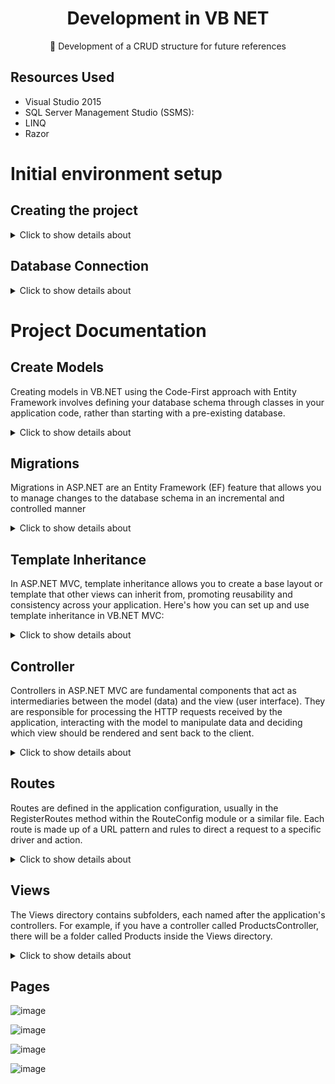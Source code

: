
<H1 align="center">Development in VB NET</H1>

<p align="center">🚀 Development of a CRUD structure for future references</p>

## Resources Used
- Visual Studio 2015
- SQL Server Management Studio (SSMS):
- LINQ
- Razor

# Initial environment setup

## Creating the project

<details>
<summary>Click to show details about </summary>

Click on "Create a new project" from the start page or select "File" > "New" > "Project" from the menu.
In the "Create a new project" dialog, search for "Visual Basic" in the search box.
Select the type of project you want to create (e.g., "Console App", "Windows Forms App", "WPF App", etc.).
Click "Next".

![image](https://github.com/user-attachments/assets/817d4ecf-685b-4d12-b814-c5a21bcd71cb)

</details>


## Database Connection

<details>
<summary>Click to show details about </summary>

#### Create Database:

Start SQL Server Management Studio and connect to the SQL Server instance and create a database called PROJETO_VB;

![image](https://github.com/user-attachments/assets/75c8b267-4550-4331-9aae-627db77b5f50)


#### Adding the Connection String

Open the Web.config File, if your Web.config already contains a <connectionStrings> section, you can add your connection string within it.

![image](https://github.com/user-attachments/assets/1e0b2bc8-2192-4bd7-bc19-650530a0379b)


#### Adding the Database Connection Class

![image](https://github.com/user-attachments/assets/01c94883-d656-4c2f-818b-a2ad84c19e2b)

- The CustomDbContext class is declared as Public, meaning it can be accessed from other parts of the application.
- The class inherits from DbContext, which is the base class for working with Entity Framework. DbContext provides methods for querying and saving data to the database.
- The constructor Sub New() is defined to initialize the CustomDbContext class.
- The MyBase.New("name=ConnectProjetoDB") line calls the base class constructor and passes the name of the connection string ("ConnectProjetoDB"). This connection string is defined in the application's configuration file (e.g., web.config or app.config), and it specifies the database connection details.
- The OnModelCreating method is overridden to provide custom configuration for the model (entities) when the model is being created.
- The method receives an instance of DbModelBuilder as a parameter, which is used to configure the model's structure (e.g., entity relationships, property configurations).
- The MyBase.OnModelCreating(modelBuilder) line calls the base implementation of the method, ensuring that any default behavior is preserved unless explicitly overridden.


##### Enable Migrations 

If you haven't enabled migrations yet, do so in Visual Studio's Package Manager Console:

```
Enable-Migrations -ContextTypeName CrudVB.CustomDbContext
```

</details>

# Project Documentation

## Create Models


Creating models in VB.NET using the Code-First approach with Entity Framework involves defining your database schema through classes in your application code, rather than starting with a pre-existing database.

<details>
<summary>Click to show details about </summary>

#### Define the Model Classes:

Models are simple classes that represent entities in your application, and each class corresponds to a table in the database.

![image](https://github.com/user-attachments/assets/7563a6da-b101-4b5a-8bc6-33fe0818ff9b)

#### Add model in the DbContext Class  

The DbContext class is responsible for managing the database connection and mapping the model classes to database tables.

![image](https://github.com/user-attachments/assets/a25c9b87-832e-4a7a-be04-a1b280c31d24)

  
#### Configure the Model (Optional) 

Use the OnModelCreating method in the DbContext class to configure model relationships, constraints, and other database schema details.
  
![image](https://github.com/user-attachments/assets/8a02dae5-cab8-454e-91eb-323bd63a54c1)

#### Database Initialization 

When you first run the application, Entity Framework will generate a database based on the defined models and context and Migrations can be used to apply changes to the database schema over time.

#### Perform CRUD Operations  

You can now use the context to perform Create, Read, Update, and Delete (CRUD) operations on your models using LINQ:
  
![image](https://github.com/user-attachments/assets/b9a99ad9-cdb8-4ee4-9637-0016d4b0d3cf)


### Create Models : One to Many 

#### Setting Up the Classes (Models)

Let's assume you are creating a system to manage Orders and Order Items. Each Order can have multiple Order Items, but each Order Item belongs to a single Order.

##### Many orders can belong to one material

![image](https://github.com/user-attachments/assets/c8468901-ec55-4010-b703-56e0a13b0583)

##### One material belongs to many orders

![image](https://github.com/user-attachments/assets/1e275b1d-c7db-46c2-84e9-1fd4b736d96f)

#### Configuring the DbContext

Next, you need to configure the DbContext to include these models.

![image](https://github.com/user-attachments/assets/8bad10c4-0aa7-4197-bf5d-d93665076403)

#### Migrations and Database Creation

- Create a Migration: In the Package Manager Console, run the following command to create a migration

```
  Add-Migration <MigrationName>
```

![image](https://github.com/user-attachments/assets/cde54f62-0cae-4d23-b54d-6b840afc7dd9)

- Update the Database: After creating the migration, apply the changes to the database by running:

```
Update-Database
```

![image](https://github.com/user-attachments/assets/b8a6d901-b541-4d05-a895-ae8c9c16b0dd)

</details>

## Migrations

Migrations in ASP.NET are an Entity Framework (EF) feature that allows you to manage changes to the database schema in an incremental and controlled manner

<details>
<summary>Click to show details about </summary>

#### Migrations Structure up() and down()

![image](https://github.com/user-attachments/assets/000cc346-354b-433e-8921-09bedb182937)

- up() Method: Defines the operations to be performed when the migration is applied, such as creating a table.
- down() Method: Defines the operations to revert the changes performed by the up() method, such as deleting a table.

#### Creating Migrations:

Add-Migration <MigrationName> : Creates a new migration file based on changes made to the model.

#### Run Migrations:

Update-Database :  Applies all pending migrations to the database.

#### Check Migration Status:

Get-Migrations : Lists all migrations that have been added to the project.

#### Update Tables:

Update-Database : Applies migrations to the database, updating the tables.

#### Add Fields:

Add-Migration <MigrationName> : Creates a new migration after adding new fields to the model.

#### Apply Changes:

Update-Database : Applies recent changes to the database  

</details>

## Template Inheritance

In ASP.NET MVC, template inheritance allows you to create a base layout or template that other views can inherit from, promoting reusability and consistency across your application. Here's how you can set up and use template inheritance in VB.NET MVC:

<details>
<summary>Click to show details about </summary>
 
#### Layout (Master Page):

First, a layout page will serve as the base template for other views. This layout page typically includes common elements like headers, footers, and navigation menus.

The base template it's called _Layout.vbhtml

![image](https://github.com/user-attachments/assets/b01fca5b-4dbd-4d24-bc11-7dfcc02df44c)

![image](https://github.com/user-attachments/assets/3d7bb2c0-bf53-4690-b88e-68d5220eb6ce)


#### Rendering Content

In your individual views, specify the layout page using the Layout property or use the base layout. This tells the view to use the specified layout page.

![image](https://github.com/user-attachments/assets/1f293dcb-673b-4680-b610-c85c3c7340c6)

</details>

## Controller

Controllers in ASP.NET MVC are fundamental components that act as intermediaries between the model (data) and the view (user interface). They are responsible for processing the HTTP requests received by the application, interacting with the model to manipulate data and deciding which view should be rendered and sent back to the client.

<details>
<summary>Click to show details about </summary>

#### Creating a Controller:

With Entity Framework, creating a controller based on a model is a very straightforward process. Here are the steps to create a controller that uses the Entity Framework to manipulate data from a model:

![image](https://github.com/user-attachments/assets/60159778-af20-42e3-9c0b-9ca553528f81)

![image](https://github.com/user-attachments/assets/c3c288cf-dcbf-40a9-ac63-3ac8057c47fa)



### Actions

Actions in controllers in ASP.NET MVC are methods that handle HTTP requests and return a response to the user. Each action corresponds to an application endpoint and can respond to different types of HTTP requests, such as GET, POST, PUT and DELETE.


#### Index():

- HTTP GET: Retrieves and displays a list of all MaterialMovel records from the database.
Returns a view with the list of MaterialMovels.]
- Route: MaterialMovels

![image](https://github.com/user-attachments/assets/32d4dbeb-ec64-4529-b84c-a18f1cf6ace1)


#### Details(ByVal id As Integer?):

- HTTP GET: Displays details of a specific MaterialMovel identified by the id.
If id is Nothing, it returns a BadRequest status. If the MaterialMovel is not found, it returns a HttpNotFound status. Otherwise, it returns the view with the details.
- Route: MaterialMovels/Details/5

![image](https://github.com/user-attachments/assets/67ff3219-cdcb-469e-9c00-8b952f6764c4)


#### Create():

- HTTP GET: Returns the view for creating a new MaterialMovel.
- Route: MaterialMovels/Create
  
![image](https://github.com/user-attachments/assets/2fa0fc9f-8551-46f5-8b96-95764343718f)


#### Create(ByVal materialMovel As MaterialMovel):

- HTTP POST: Handles the submission of the form to create a new MaterialMovel.
It uses model binding to populate the materialMovel object. If the model state is valid, the new entity is added to the database and saved, then redirects to the Index action. If the model state is invalid, it returns the view with the current materialMovel data for corrections.
- Route: MaterialMovels/Create

![image](https://github.com/user-attachments/assets/6bec7d53-64e4-4a98-b61e-f371ed633f9b)

  
#### Edit(ByVal id As Integer?):

- HTTP GET: Retrieves and displays the edit form for an existing MaterialMovel identified by id.
Similar to Details, it checks if id is valid and if the MaterialMovel exists before returning the view.
- Route: MaterialMovels/Edit/5

![image](https://github.com/user-attachments/assets/4ee62892-7a8b-429a-952e-44b299c5a589)


#### Edit(ByVal materialMovel As MaterialMovel):

- HTTP POST: Handles form submissions to update an existing MaterialMovel.
Updates the entity in the database if the model state is valid, and then redirects to the Index action. If the model state is invalid, it returns the view with the current data.
- Route: MaterialMovels/Edit/5
  
![image](https://github.com/user-attachments/assets/18fa0d07-8e7d-4790-a0d3-e34e3673063e)

#### Delete(ByVal id As Integer?):

- HTTP GET: Displays a confirmation page for deleting a specific MaterialMovel identified by id.
Checks if id is valid and if the MaterialMovel exists before returning the view.
- Route: MaterialMovels/Delete/5

![image](https://github.com/user-attachments/assets/42c2ca76-073d-4921-8635-1083c116d7e7)


#### DeleteConfirmed(ByVal id As Integer):

- HTTP POST: Handles the deletion of a MaterialMovel identified by id.
Finds the entity, removes it from the database, and saves the changes. Redirects to the Index action after deletion.
- Route: MaterialMovels/Delete/5

![image](https://github.com/user-attachments/assets/beff7d42-db91-4a65-b409-071c7f68f103)

</details>

## Routes

Routes are defined in the application configuration, usually in the RegisterRoutes method within the RouteConfig module or a similar file.
Each route is made up of a URL pattern and rules to direct a request to a specific driver and action.


<details>
<summary>Click to show details about </summary>

### Passing the Controller as a Parameter:

When you explicitly pass the controller name as a parameter to Html.ActionLink, the generated link will point to a specific action for a specific controller. This is the most common behavior when you want to create a link that directs the user to an action that is in a different controller than the one in which the current view was generated.

```
@Html.ActionLink("Detalhes", "Details", "Products", new { id = 5 }, null)
```

In this example, the "Details" link will be generated for the Details action in the Products controller, passing an id parameter with the value 5. The resulting URL could be something like /Products/Details/5.

### Not Passing the Controller as a Parameter:

If you do not pass the name of the controller in Html.ActionLink, the framework will assume that the desired controller is the same as the page (view) where the link is being generated. This behavior is useful when you want to create links to actions within the same controller, saving time and avoiding typos when repeating the controller name.

```
@Html.ActionLink("Editar", "Edit", new { id = 3 }, null)
```

In this case, if the current view is being rendered from the Products controller, the "Edit" link will be generated for the Edit action in the same controller (Products), with the id parameter set to 3. The resulting URL could be something like / Products/Edit/3.

#### Url.Action

![image](https://github.com/user-attachments/assets/528d559d-6414-4c6a-911b-c1e759d9c224)

```
@Url.Action(actionName, controllerName, routeValues)
```

When you use @Url.Action("Index", "Home") it generates the URL for the Index action in the HomeController controller. 

![image](https://github.com/user-attachments/assets/0a0cccb3-ce0a-44d2-9ae8-2a63ec7d186f)

![image](https://github.com/user-attachments/assets/12c39a00-c8c9-451f-8472-40575678e761)


#### URL Pattern:

![image](https://github.com/user-attachments/assets/d4425c40-af78-4a4a-a529-b857ccc5e8aa)


- Route: MaterialMovels
- Route: MaterialMovels/Details/5
- Route: MaterialMovels/Create
- Route: MaterialMovels/Edit/5
- Route: MaterialMovels/Delete/5


</details>

## Views

The Views directory contains subfolders, each named after the application's controllers. For example, if you have a controller called ProductsController, there will be a folder called Products inside the Views directory.

<details>
<summary>Click to show details about </summary>

![image](https://github.com/user-attachments/assets/65407154-5ada-4d51-a41d-364c232d58e5)


#### View Location:

When a controller returns a view, ASP.NET MVC uses a convention to find the appropriate view.
The convention is that the view name must match the action name in the controller. For example, if the ProductsController controller has an action called Index, ASP.NET MVC will look for a view called Index.cshtml inside the Views/Products folder.

#### View Resolution Process:

When an action method on the controller is called, ASP.NET MVC determines the view to return based on the name of the action.
The framework searches for the view in the directory corresponding to the controller name within the Views folder. 
For example:
 - Action: Index in ProductsController
 - Expected view path: Views/Products/Index.cshtml

</details>

## Pages

![image](https://github.com/user-attachments/assets/6a949fcd-7edc-49ae-8eff-c5b0f0cfa149)

![image](https://github.com/user-attachments/assets/32beaf9c-e343-47c3-aa54-f5a75d07abc9)

![image](https://github.com/user-attachments/assets/8cfb07c4-24e3-47ea-8c21-c32b1af7aa16)

![image](https://github.com/user-attachments/assets/941e2be5-dd5e-4fce-bbd1-a4c4fb1398f2)
